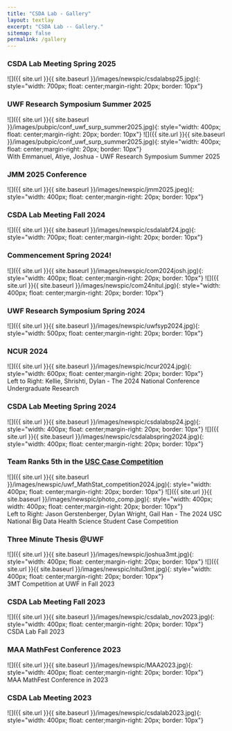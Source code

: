 ```yaml
---
title: "CSDA Lab - Gallery"
layout: textlay
excerpt: "CSDA Lab -- Gallery."
sitemap: false
permalink: /gallery
---
```


### CSDA Lab Meeting Spring 2025
![]({{ site.url }}{{ site.baseurl }}/images/newspic/csdalabsp25.jpg){: style="width: 700px; float: center;margin-right: 20px; border: 10px"} 

### UWF Research Symposium Summer 2025
![]({{ site.url }}{{ site.baseurl }}/images/pubpic/conf_uwf_surp_summer2025.jpg){: style="width: 400px; float: center;margin-right: 20px; border: 10px"} 
![]({{ site.url }}{{ site.baseurl }}/images/pubpic/conf_uwf_surp_summer2025.jpg){: style="width: 400px; float: center;margin-right: 20px; border: 10px"} 
<br> With Emmanuel, Atiye, Joshua - UWF Research Symposium Summer 2025

### JMM 2025 Conference
![]({{ site.url }}{{ site.baseurl }}/images/newspic/jmm2025.jpeg){: style="width: 400px; float: center;margin-right: 20px; border: 10px"} 


### CSDA Lab Meeting Fall 2024
![]({{ site.url }}{{ site.baseurl }}/images/newspic/csdalabf24.jpg){: style="width: 700px; float: center;margin-right: 20px; border: 10px"} 


### Commencement Spring 2024! 
 
![]({{ site.url }}{{ site.baseurl }}/images/newspic/com2024josh.jpg){: style="width: 400px; float: center;margin-right: 20px; border: 10px"} 
![]({{ site.url }}{{ site.baseurl }}/images/newspic/com24nitul.jpg){: style="width: 400px; float: center;margin-right: 20px; border: 10px"} 


### UWF Research Symposium Spring 2024
![]({{ site.url }}{{ site.baseurl }}/images/newspic/uwfsyp2024.jpg){: style="width: 500px; float: center;margin-right: 20px; border: 10px"} 

### NCUR 2024
![]({{ site.url }}{{ site.baseurl }}/images/newspic/ncur2024.jpg){: style="width: 600px; float: center;margin-right: 20px; border: 10px"} 
<br> Left to Right: Kellie, Shrishti, Dylan - The 2024 National Conference Undergraduate Research


### CSDA Lab Meeting Spring 2024
![]({{ site.url }}{{ site.baseurl }}/images/newspic/csdalabsp24.jpg){: style="width: 400px; float: center;margin-right: 20px; border: 10px"} 
![]({{ site.url }}{{ site.baseurl }}/images/newspic/csdalabspring2024.jpg){: style="width: 400px; float: center;margin-right: 20px; border: 10px"} 


<!---### CFGS 2024
![]({{ site.url }}{{ site.baseurl }}/images/newspic/uwf_MathStat_competition2024.jpg){: style="width: 400px; float: center;margin-right: 20px; border: 10px"} 
![]({{ site.url }}{{ site.baseurl }}/images/newspic/photo_comp.jpg){: style="width: 400px; float: center;margin-right: 20px; border: 10px"} <br> Left to Right: Jason Gerstenberger, Dylan Wright, Gail Han - The 2024 USC National Big Data Health Science Student Case Competition-->


### Team Ranks 5th in the [USC Case Competition](https://news.uwf.edu/uwf-team-places-in-top-5-in-national-data-science-competition/) 
![]({{ site.url }}{{ site.baseurl }}/images/newspic/uwf_MathStat_competition2024.jpg){: style="width: 400px; float: center;margin-right: 20px; border: 10px"} ![]({{ site.url }}{{ site.baseurl }}/images/newspic/photo_comp.jpg){: style="width: 400px; width: 400px; float: center;margin-right: 20px; border: 10px"} <br> Left to Right: Jason Gerstenberger, Dylan Wright, Gail Han - The 2024 USC National Big Data Health Science Student Case Competition 

### Three Minute Thesis @UWF
![]({{ site.url }}{{ site.baseurl }}/images/newspic/joshua3mt.jpg){: style="width: 400px; float: center;margin-right: 20px; border: 10px"} ![]({{ site.url }}{{ site.baseurl }}/images/newspic/nitul3mt.jpg){: style="width: 400px; float: center;margin-right: 20px; border: 10px"} <br> 3MT Competition at UWF in Fall 2023

### CSDA Lab Meeting Fall 2023

 ![]({{ site.url }}{{ site.baseurl }}/images/newspic/csdalab_nov2023.jpg){: style="width: 400px; float: center;margin-right: 20px; border: 10px"} <br> CSDA Lab Fall 2023

 
### MAA MathFest Conference 2023

 ![]({{ site.url }}{{ site.baseurl }}/images/newspic/MAA2023.jpg){: style="width: 400px; float: center;margin-right: 20px; border: 10px"} <br> MAA MathFest Conference in 2023

### CSDA Lab Meeting 2023

 ![]({{ site.url }}{{ site.baseurl }}/images/newspic/csdalab2023.jpg){: style="width: 400px; float: center;margin-right: 20px; border: 10px"} 


